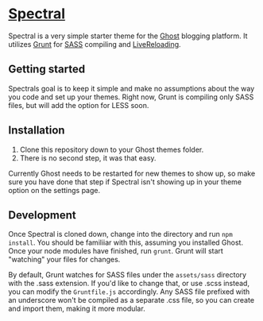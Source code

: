 # [Spectral](https://github.com/Implemint/spectral.git)

Spectral is a very simple starter theme for the [Ghost](http://ghost.org) blogging platform. It utilizes [Grunt](http://gruntjs.com) for [SASS](http://sass-lang.com) compiling and [LiveReloading](http://livereload.com).

## Getting started

Spectrals goal is to keep it simple and make no assumptions about the way you code and set up your themes. Right now, Grunt is compiling only SASS files, but will add the option for LESS soon.

## Installation

1. Clone this repository down to your Ghost themes folder.
2. There is no second step, it was that easy.

Currently Ghost needs to be restarted for new themes to show up, so make sure you have done that step if Spectral isn't showing up in your theme option on the settings page.

## Development

Once Spectral is cloned down, change into the directory and run `npm install`. You should be familiiar with this, assuming you installed Ghost. Once your node modules have finished, run `grunt`. Grunt will start "watching" your files for changes.

By default, Grunt watches for SASS files under the `assets/sass` directory with the .sass extension. If you'd like to change that, or use .scss instead, you can modify the `Gruntfile.js` accordingly. Any SASS file prefixed with an underscore won't be compiled as a separate .css file, so you can create and import them, making it more modular.
